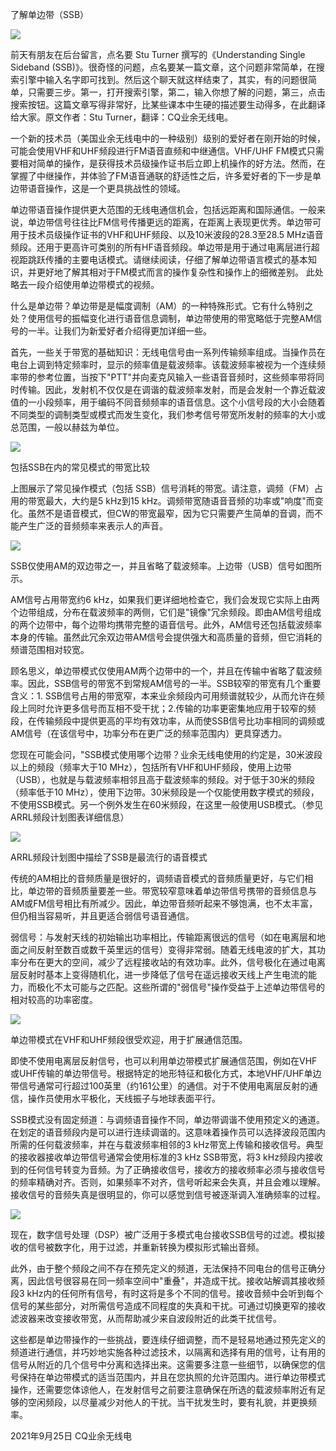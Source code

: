 了解单边带（SSB）

![](https://pics3.baidu.com/feed/0b46f21fbe096b63d153c2cc4600ab4deaf8aca4.png@f_auto?token=fe0e208de43e716cb6da08f4166854bb)

前天有朋友在后台留言，点名要 Stu Turner 撰写的《Understanding Single Sideband (SSB)》。很奇怪的问题，点名要某一篇文章，这个问题非常简单，在搜索引擎中输入名字即可找到。然后这个聊天就这样结束了，其实，有的问题很简单，只需要三步。第一，打开搜索引擎，第二，输入你想了解的问题，第三，点击搜索按钮。这篇文章写得非常好，比某些课本中生硬的描述要生动得多，在此翻译给大家。原文作者：Stu Turner，翻译：CQ业余无线电。

一个新的技术员（美国业余无线电中的一种级别）级别的爱好者在刚开始的时候，可能会使用VHF和UHF频段进行FM语音直频和中继通信。VHF/UHF FM模式只需要相对简单的操作，是获得技术员级操作证书后立即上机操作的好方法。然而，在掌握了中继操作，并体验了FM语音通联的舒适性之后，许多爱好者的下一步是单边带语音操作，这是一个更具挑战性的领域。

单边带语音操作提供更大范围的无线电通信机会，包括远距离和国际通信。一般来说，单边带信号往往比FM信号传播更远的距离，在距离上表现更优秀。单边带可用于技术员级操作证书的VHF和UHF频段、以及10米波段的28.3至28.5 MHz语音频段。还用于更高许可类别的所有HF语音频段。单边带是用于通过电离层进行超视距跳跃传播的主要电话模式。请继续阅读，仔细了解单边带语言模式的基本知识，并更好地了解其相对于FM模式而言的操作复杂性和操作上的细微差别。
此处略去一段介绍使用单边带模式的视频。

什么是单边带？单边带是是幅度调制（AM）的一种特殊形式。它有什么特别之处？使用信号的振幅变化进行语音信息调制，单边带使用的带宽略低于完整AM信号的一半。让我们为新爱好者介绍得更加详细一些。

首先，一些关于带宽的基础知识：无线电信号由一系列传输频率组成。当操作员在电台上调到特定频率时，显示的频率值是载波频率。该载波频率被视为一个连续频率带的参考位置，当按下"PTT"并向麦克风输入一些语音音频时，这些频率带将同时传输。因此，发射机不仅仅是在调谐的载波频率发射，而是会发射一个靠近载波值的一小段频率，用于编码不同音频频率的语音信息。这个小信号段的大小会随着不同类型的调制类型或模式而发生变化，我们参考信号带宽所发射的频率的大小或总范围，一般以赫兹为单位。

![](https://pics4.baidu.com/feed/b90e7bec54e736d13bf84e21d16363cbd46269e8.jpeg@f_auto?token=578bd85bc63e128664a9b6af6e7efffd)

包括SSB在内的常见模式的带宽比较

上图展示了常见操作模式（包括 SSB）信号消耗的带宽。请注意，调频（FM）占用的带宽最大，大约是5 kHz到15 kHz。调频带宽随语音音频的功率或"响度"而变化。虽然不是语音模式，但CW的带宽最窄，因为它只需要产生简单的音调，而不能产生广泛的音频频率来表示人的声音。

![](https://pics3.baidu.com/feed/d043ad4bd11373f0369c99cbef3c67f2faed04fb.jpeg@f_auto?token=5dcc7ec5348cf8d8e4efe77bc8b3292c)

SSB仅使用AM的双边带之一，并且省略了载波频率。上边带（USB）信号如图所示。

AM信号占用带宽约6 kHz，如果我们更详细地检查它，我们会发现它实际上由两个边带组成，分布在载波频率的两侧，它们是"镜像"冗余频段。即由AM信号组成的两个边带中，每个边带均携带完整的语音信号。此外，AM信号还包括载波频率本身的传输。虽然此冗余双边带AM信号会提供强大和高质量的音频，但它消耗的频谱范围相对较宽。

顾名思义，单边带模式仅使用AM两个边带中的一个，并且在传输中省略了载波频率。因此，SSB信号的带宽不到常规AM信号的一半。SSB较窄的带宽有几个重要含义：1. SSB信号占用的带宽窄，本来业余频段内可用频谱就较少，从而允许在频段上同时允许更多信号而互相不受干扰；2.传输的功率更密集地应用于较窄的频段，在传输频段中提供更高的平均有效功率，从而使SSB信号比功率相同的调频或AM信号（在该信号中，功率分布在更广泛的频率范围内）更具穿透力。

您现在可能会问，"SSB模式使用哪个边带？业余无线电使用的约定是，30米波段以上的频段（频率大于10 MHz），包括所有VHF和UHF频段，使用上边带（USB），也就是与载波频率相邻且高于载波频率的频段。对于低于30米的频段（频率低于10 MHz），使用下边带。30米频段是一个仅能使用数字模式的频段，不使用SSB模式。另一个例外发生在60米频段，在这里一般使用USB模式。（参见ARRL频段计划图表详细信息）

![](https://pics1.baidu.com/feed/b3fb43166d224f4a74552c0846c4bc5b9922d19d.jpeg@f_auto?token=6a3244548ac123bc6cec6c47997d71e2)

ARRL频段计划图中描绘了SSB是最流行的语音模式

传统的AM相比的音频质量是很好的，调频语音模式的音频质量更好，与它们相比，单边带的音频质量要差一些。带宽较窄意味着单边带信号携带的音频信息与AM或FM信号相比有所减少。因此，单边带音频听起来不够饱满，也不太丰富，但仍相当容易听，并且更适合弱信号语音通信。

弱信号：与发射天线的初始输出功率相比，传输距离很远的信号（如在电离层和地面之间反射至数百或数千英里远的信号）变得非常弱。随着无线电波的扩大，其功率分布在更大的空间，减少了远程接收站的有效功率。此外，信号极化在通过电离层反射时基本上变得随机化，进一步降低了信号在遥远接收天线上产生电流的能力，而极化不太可能与之匹配。这些所谓的"弱信号"操作受益于上述单边带信号的相对较高的功率密度。

![](https://pics6.baidu.com/feed/0b7b02087bf40ad15d5c9c661c1f3dd6a8ecceb3.jpeg@f_auto?token=2aa06bf8593c043445c3903be88ad147)

单边带模式在VHF和UHF频段很受欢迎，用于扩展通信范围。

即使不使用电离层反射信号，也可以利用单边带模式扩展通信范围，例如在VHF或UHF传输的单边带信号。根据特定的地形特征和极化方式，本地VHF/UHF单边带信号通常可行超过100英里（约161公里）的通信。对于不使用电离层反射的通信，操作员使用水平极化，天线振子与地球表面平行。

SSB模式没有固定频道：与调频语音操作不同，单边带调谐不使用预定义的通道。在划定的语音频段内是可以进行连续调谐的。这意味着操作员可以选择波段范围内所需的任何载波频率，并在与载波频率相邻的3 kHz带宽上传输和接收信号。典型的接收器接收单边带信号通常会使用标准的3 kHz SSB带宽，将3 kHz频段内接收到的任何信号转变为音频。为了正确接收信号，接收方的接收频率必须与接收信号的频率精确对齐。否则，如果频率不对齐，信号听起来会失真，并且会难以理解。接收信号的音频失真是很明显的，你可以感觉到信号被逐渐调入准确频率的过程。

![](https://pics5.baidu.com/feed/37d12f2eb9389b50397f4daccf06c9d4e6116e0c.jpeg@f_auto?token=8ca552f4f7641e5e703de077104219a2)

现在，数字信号处理（DSP）被广泛用于多模式电台接收SSB信号的过滤。模拟接收的信号被数字化，用于过滤，并重新转换为模拟形式输出音频。

此外，由于整个频段之间不存在预先定义的频道，无法保持不同电台的信号正确分离，因此信号很容易在同一频率空间中"重叠"，并造成干扰。接收站解调其接收频段3 kHz内的任何所有信号，有时这将是多个不同的信号。接收音频中会听到每个信号的某些部分，对所需信号造成不同程度的失真和干扰。可通过切换更窄的接收滤波器来改变接收带宽，从而帮助减少来自波段附近的此类干扰信号。

这些都是单边带操作的一些挑战，要连续仔细调整，而不是轻易地通过预先定义的频道进行通信，并巧妙地实施各种过滤技术，以隔离和选择有用的信号，让有用的信号从附近的几个信号中分离和选择出来。这需要多注意一些细节，以确保您的信号保持在单边带模式的适当范围内，并且在您执照的允许范围内。进行单边带模式操作，还需要您体谅他人，在发射信号之前要注意确保在所选的载波频率附近有足够的空闲频段，以尽量减少对他人的干扰。当干扰发生时，要有礼貌，并更换频率。

2021年9月25日 CQ业余无线电
